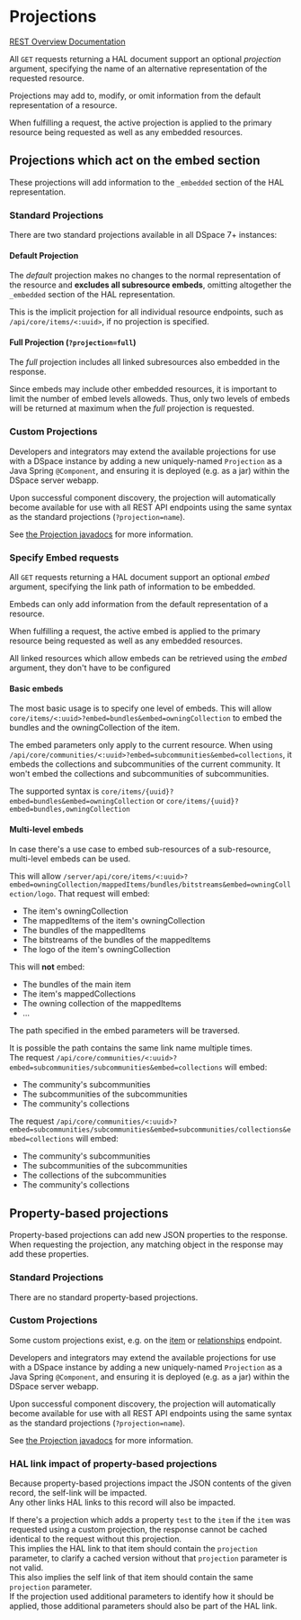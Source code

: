 # Projections
[REST Overview Documentation](README.md)

All `GET` requests returning a HAL document support an optional *projection* argument, specifying the name
of an alternative representation of the requested resource.

Projections may add to, modify, or omit information from the default representation of a resource.

When fulfilling a request, the active projection is applied to the primary resource being requested
as well as any embedded resources.

## Projections which act on the embed section

These projections will add information to the `_embedded` section of the HAL representation.

### Standard Projections

There are two standard projections available in all DSpace 7+ instances:

#### Default Projection

The _default_ projection makes no changes to the normal representation of the resource and **excludes all
subresource embeds**, omitting altogether the `_embedded` section of the HAL representation.

This is the implicit projection for all individual resource endpoints, such as `/api/core/items/<:uuid>`,
if no projection is specified.

#### Full Projection (`?projection=full`)

The _full_ projection includes all linked subresources also embedded in the response.

Since embeds may include other embedded resources, it is important to limit the number of embed levels
alloweds. Thus, only two levels of embeds will be returned at maximum when the _full_ projection is requested.

### Custom Projections

Developers and integrators may extend the available projections for use with a DSpace instance by adding
a new uniquely-named `Projection` as a Java Spring `@Component`, and ensuring it is deployed (e.g. as a jar)
within the DSpace server webapp.

Upon successful component discovery, the projection will automatically become available for use with all
REST API endpoints using the same syntax as the standard projections (`?projection=name`).

See [the Projection javadocs](https://github.com/DSpace/DSpace/blob/master/dspace-server-webapp/src/main/java/org/dspace/app/rest/projection/Projection.java)
for more information.

### Specify Embed requests

All `GET` requests returning a HAL document support an optional *embed* argument, specifying the link path
of information to be embedded.

Embeds can only add information from the default representation of a resource.

When fulfilling a request, the active embed is applied to the primary resource being requested
as well as any embedded resources.

All linked resources which allow embeds can be retrieved using the *embed* argument, they don't have to be configured

#### Basic embeds

The most basic usage is to specify one level of embeds.
This will allow `core/items/<:uuid>?embed=bundles&embed=owningCollection` to embed the bundles and the owningCollection of the item.

The embed parameters only apply to the current resource.
When using `/api/core/communities/<:uuid>?embed=subcommunities&embed=collections`, it embeds the collections and subcommunities of the current community.
It won't embed the collections and subcommunities of subcommunities.

The supported syntax is `core/items/{uuid}?embed=bundles&embed=owningCollection` or `core/items/{uuid}?embed=bundles,owningCollection`

#### Multi-level embeds

In case there's a use case to embed sub-resources of a sub-resource, multi-level embeds can be used.

This will allow `/server/api/core/items/<:uuid>?embed=owningCollection/mappedItems/bundles/bitstreams&embed=owningCollection/logo`.
That request will embed:
* The item's owningCollection
* The mappedItems of the item's owningCollection
* The bundles of the mappedItems
* The bitstreams of the bundles of the mappedItems
* The logo of the item's owningCollection

This will **not** embed:
* The bundles of the main item
* The item's mappedCollections
* The owning collection of the mappedItems
* …

The path specified in the embed parameters will be traversed.

It is possible the path contains the same link name multiple times.  
The request `/api/core/communities/<:uuid>?embed=subcommunities/subcommunities&embed=collections` will embed:
* The community's subcommunities
* The subcommunities of the subcommunities
* The community's collections

The request `/api/core/communities/<:uuid>?embed=subcommunities/subcommunities&embed=subcommunities/collections&embed=collections` will embed:
* The community's subcommunities
* The subcommunities of the subcommunities
* The collections of the subcommunities
* The community's collections


## Property-based projections

Property-based projections can add new JSON properties to the response. When requesting the projection, any matching object in the response may add these properties.

### Standard Projections

There are no standard property-based projections.

### Custom Projections

Some custom projections exist, e.g. on the [item](items.md#verify-whether-theres-a-relationship-with-another-given-item) or [relationships](relationships.md#verify-whether-a-given-item-is-the-left-or-right) endpoint.

Developers and integrators may extend the available projections for use with a DSpace instance by adding
a new uniquely-named `Projection` as a Java Spring `@Component`, and ensuring it is deployed (e.g. as a jar)
within the DSpace server webapp.

Upon successful component discovery, the projection will automatically become available for use with all
REST API endpoints using the same syntax as the standard projections (`?projection=name`).

See [the Projection javadocs](https://github.com/DSpace/DSpace/blob/master/dspace-server-webapp/src/main/java/org/dspace/app/rest/projection/Projection.java)
for more information.

### HAL link impact of property-based projections

Because property-based projections impact the JSON contents of the given record, the self-link will be impacted.  
Any other links HAL links to this record will also be impacted.

If there's a projection which adds a property `test` to the `item` if the `item` was requested using a custom projection,
the response cannot be cached identical to the request without this projection.  
This implies the HAL link to that item should contain the `projection` parameter, to clarify a cached version without that `projection` parameter is not valid.  
This also implies the self link of that item should contain the same `projection` parameter.  
If the projection used additional parameters to identify how it should be applied, those additional parameters should also be part of the HAL link.
